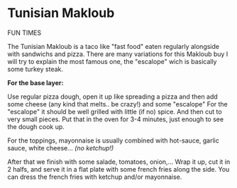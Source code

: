 Tunisian Makloub
================

FUN TIMES

The Tunisian Makloub is a taco like "fast food" eaten regularly alongside with sandwichs and pizza. There are many variations for this Makloub buy I will try to explain the most famous one, the "escalope" wich is basically some turkey steak.

__For the base layer:__

Use regular pizza dough, open it up like spreading a pizza and then add some cheese (any kind that melts.. be crazy!) and some "escalope" For the "escalope" it should be well grilled with little (if no) spice. And then cut to very small pieces. Put that in the oven for 3-4 minutes, just enough to see the dough cook up.

For the toppings, mayonnaise is usually combined with hot-sauce, garlic sauce, white cheese... _(no ketchup!)_

After that we finish with some salade, tomatoes, onion,... Wrap it up, cut it in 2 halfs, and serve it in a flat plate with some french fries along the side. You can dress the french fries with ketchup and/or mayonnaise.